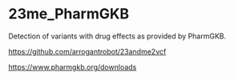 # 23me_PharmGKB
Detection of variants with drug effects as provided by PharmGKB.

https://github.com/arrogantrobot/23andme2vcf

https://www.pharmgkb.org/downloads
